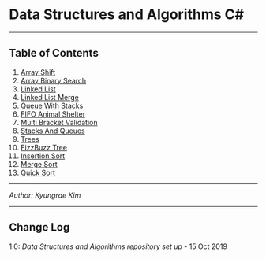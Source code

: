 # Data Structures and Algorithms C\#
---

## Table of Contents
1. [Array Shift](https://github.com/jeremymaya/data-structures-and-algorithms-c-/tree/master/challenges/ArrayShift)
2. [Array Binary Search](https://github.com/jeremymaya/data-structures-and-algorithms-c-/tree/master/challenges/SearchBinary)
3. [Linked List](https://github.com/jeremymaya/data-structures-and-algorithms-c-/tree/master/Data%20Structures/LinkedList)
4. [Linked List Merge](https://github.com/jeremymaya/data-structures-and-algorithms-c-/tree/master/challenges/LLMerge)
5. [Queue With Stacks](https://github.com/jeremymaya/data-structures-and-algorithms-c-/tree/master/challenges/QueueWithStacks)
6. [FIFO Animal Shelter](https://github.com/jeremymaya/data-structures-and-algorithms-c-/tree/master/challenges/FIFOAnimalShelter)
7. [Multi Bracket Validation](https://github.com/jeremymaya/data-structures-and-algorithms-c-/tree/master/challenges/MultiBracketValidation)
8. [Stacks And Queues](https://github.com/jeremymaya/data-structures-and-algorithms-c-sharp/tree/master/Data-Structures/StacksAndQueues)
9. [Trees](https://github.com/jeremymaya/data-structures-and-algorithms-c-sharp/tree/master/Data-Structures/Trees)
10. [FizzBuzz Tree](https://github.com/jeremymaya/data-structures-and-algorithms-c-sharp/tree/master/challenges/FizzBuzzTree)
11. [Insertion Sort](https://github.com/jeremymaya/data-structures-and-algorithms-c-sharp/tree/master/challenges/InsertionSort)
12. [Merge Sort](https://github.com/jeremymaya/data-structures-and-algorithms-c-sharp/tree/master/challenges/MergeSort)
13. [Quick Sort](https://github.com/jeremymaya/data-structures-and-algorithms-c-sharp/tree/master/challenges/QuickSort)

---

*Author: Kyungrae Kim*

---

## Change Log
1.0: *Data Structures and Algorithms repository set up* - 15 Oct 2019
